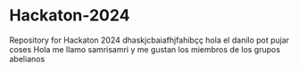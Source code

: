 # Hackaton-2024
Repository for Hackaton 2024
dhaskjcbaiafhjfahibçç
hola el danilo pot pujar coses
Hola me llamo samrisamri y me gustan los miembros de los grupos abelianos